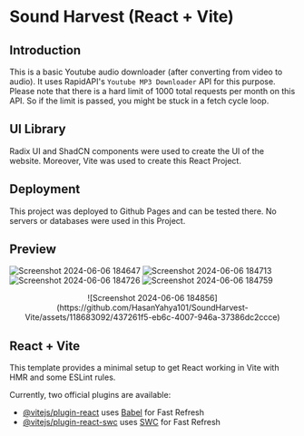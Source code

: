# Sound Harvest (React + Vite)

## Introduction

This is a basic Youtube audio downloader (after converting from video to audio). It uses RapidAPI's `Youtube MP3 Downloader` API for this purpose. Please note that there is a hard limit of 1000 total requests per month on this API. So if the limit is passed, you might be stuck in a fetch cycle loop.

## UI Library

Radix UI and ShadCN components were used to create the UI of the website. Moreover, Vite was used to create this React Project.

## Deployment

This project was deployed to Github Pages and can be tested there. No servers or databases were used in this Project.

## Preview
![Screenshot 2024-06-06 184647](https://github.com/HasanYahya101/SoundHarvest-Vite/assets/118683092/03201bec-3d76-4e03-95c8-36f6c3701cbe)
![Screenshot 2024-06-06 184713](https://github.com/HasanYahya101/SoundHarvest-Vite/assets/118683092/bcce6c2d-cb27-4d1e-a7a5-f8effe52469b)
![Screenshot 2024-06-06 184726](https://github.com/HasanYahya101/SoundHarvest-Vite/assets/118683092/9e8b42cb-7729-4e5a-b7b7-6c615d78d483)
![Screenshot 2024-06-06 184759](https://github.com/HasanYahya101/SoundHarvest-Vite/assets/118683092/894b3843-093f-447d-a30d-23001e391f6a)
<p align="center">
![Screenshot 2024-06-06 184856](https://github.com/HasanYahya101/SoundHarvest-Vite/assets/118683092/437261f5-eb6c-4007-946a-37386dc2ccce)
</p>


## React + Vite

This template provides a minimal setup to get React working in Vite with HMR and some ESLint rules.

Currently, two official plugins are available:

- [@vitejs/plugin-react](https://github.com/vitejs/vite-plugin-react/blob/main/packages/plugin-react/README.md) uses [Babel](https://babeljs.io/) for Fast Refresh
- [@vitejs/plugin-react-swc](https://github.com/vitejs/vite-plugin-react-swc) uses [SWC](https://swc.rs/) for Fast Refresh
